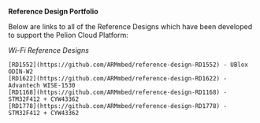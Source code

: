 **Reference Design Portfolio**

Below are links to all of the Reference Designs which have been developed to support the Pelion Cloud Platform:  

*Wi-Fi Reference Designs*

    [RD1552](https://github.com/ARMmbed/reference-design-RD1552) - UBlox ODIN-W2
    [RD1622](https://github.com/ARMmbed/reference-design-RD1622) - Advantech WISE-1530
    [RD1168](https://github.com/ARMmbed/reference-design-RD1168) - STM32F412 + CYW43362
    [RD1778](https://github.com/ARMmbed/reference-design-RD1778) - STM32F412 + CYW43362

